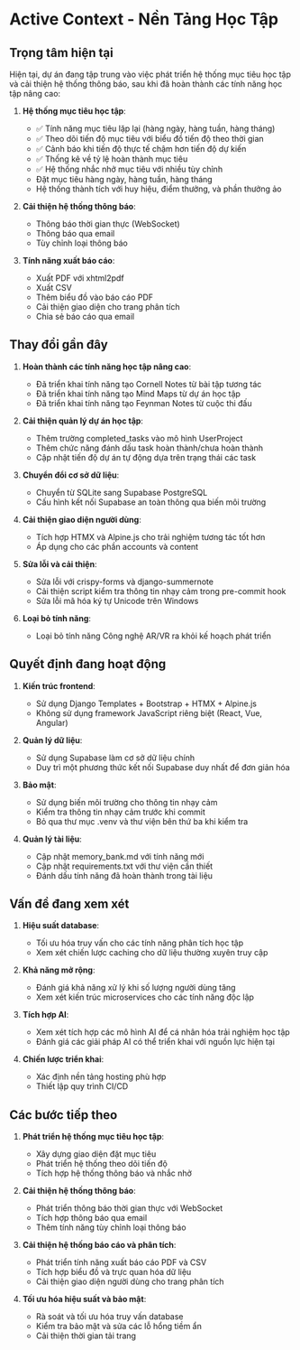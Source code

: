 # Active Context - Nền Tảng Học Tập

## Trọng tâm hiện tại
Hiện tại, dự án đang tập trung vào việc phát triển hệ thống mục tiêu học tập và cải thiện hệ thống thông báo, sau khi đã hoàn thành các tính năng học tập nâng cao:

1. **Hệ thống mục tiêu học tập**:
   - ✅ Tính năng mục tiêu lặp lại (hàng ngày, hàng tuần, hàng tháng)
   - ✅ Theo dõi tiến độ mục tiêu với biểu đồ tiến độ theo thời gian
   - ✅ Cảnh báo khi tiến độ thực tế chậm hơn tiến độ dự kiến
   - ✅ Thống kê về tỷ lệ hoàn thành mục tiêu
   - ✅ Hệ thống nhắc nhở mục tiêu với nhiều tùy chỉnh
   - Đặt mục tiêu hàng ngày, hàng tuần, hàng tháng
   - Hệ thống thành tích với huy hiệu, điểm thưởng, và phần thưởng ảo

3. **Cải thiện hệ thống thông báo**:
   - Thông báo thời gian thực (WebSocket)
   - Thông báo qua email
   - Tùy chỉnh loại thông báo

4. **Tính năng xuất báo cáo**:
   - Xuất PDF với xhtml2pdf
   - Xuất CSV
   - Thêm biểu đồ vào báo cáo PDF
   - Cải thiện giao diện cho trang phân tích
   - Chia sẻ báo cáo qua email

## Thay đổi gần đây
1. **Hoàn thành các tính năng học tập nâng cao**:
   - Đã triển khai tính năng tạo Cornell Notes từ bài tập tương tác
   - Đã triển khai tính năng tạo Mind Maps từ dự án học tập
   - Đã triển khai tính năng tạo Feynman Notes từ cuộc thi đấu

2. **Cải thiện quản lý dự án học tập**:
   - Thêm trường completed_tasks vào mô hình UserProject
   - Thêm chức năng đánh dấu task hoàn thành/chưa hoàn thành
   - Cập nhật tiến độ dự án tự động dựa trên trạng thái các task

3. **Chuyển đổi cơ sở dữ liệu**:
   - Chuyển từ SQLite sang Supabase PostgreSQL
   - Cấu hình kết nối Supabase an toàn thông qua biến môi trường

4. **Cải thiện giao diện người dùng**:
   - Tích hợp HTMX và Alpine.js cho trải nghiệm tương tác tốt hơn
   - Áp dụng cho các phần accounts và content

5. **Sửa lỗi và cải thiện**:
   - Sửa lỗi với crispy-forms và django-summernote
   - Cải thiện script kiểm tra thông tin nhạy cảm trong pre-commit hook
   - Sửa lỗi mã hóa ký tự Unicode trên Windows

6. **Loại bỏ tính năng**:
   - Loại bỏ tính năng Công nghệ AR/VR ra khỏi kế hoạch phát triển

## Quyết định đang hoạt động
1. **Kiến trúc frontend**:
   - Sử dụng Django Templates + Bootstrap + HTMX + Alpine.js
   - Không sử dụng framework JavaScript riêng biệt (React, Vue, Angular)

2. **Quản lý dữ liệu**:
   - Sử dụng Supabase làm cơ sở dữ liệu chính
   - Duy trì một phương thức kết nối Supabase duy nhất để đơn giản hóa

3. **Bảo mật**:
   - Sử dụng biến môi trường cho thông tin nhạy cảm
   - Kiểm tra thông tin nhạy cảm trước khi commit
   - Bỏ qua thư mục .venv và thư viện bên thứ ba khi kiểm tra

4. **Quản lý tài liệu**:
   - Cập nhật memory_bank.md với tính năng mới
   - Cập nhật requirements.txt với thư viện cần thiết
   - Đánh dấu tính năng đã hoàn thành trong tài liệu

## Vấn đề đang xem xét
1. **Hiệu suất database**:
   - Tối ưu hóa truy vấn cho các tính năng phân tích học tập
   - Xem xét chiến lược caching cho dữ liệu thường xuyên truy cập

2. **Khả năng mở rộng**:
   - Đánh giá khả năng xử lý khi số lượng người dùng tăng
   - Xem xét kiến trúc microservices cho các tính năng độc lập

3. **Tích hợp AI**:
   - Xem xét tích hợp các mô hình AI để cá nhân hóa trải nghiệm học tập
   - Đánh giá các giải pháp AI có thể triển khai với nguồn lực hiện tại

4. **Chiến lược triển khai**:
   - Xác định nền tảng hosting phù hợp
   - Thiết lập quy trình CI/CD

## Các bước tiếp theo
1. **Phát triển hệ thống mục tiêu học tập**:
   - Xây dựng giao diện đặt mục tiêu
   - Phát triển hệ thống theo dõi tiến độ
   - Tích hợp hệ thống thông báo và nhắc nhở

2. **Cải thiện hệ thống thông báo**:
   - Phát triển thông báo thời gian thực với WebSocket
   - Tích hợp thông báo qua email
   - Thêm tính năng tùy chỉnh loại thông báo

3. **Cải thiện hệ thống báo cáo và phân tích**:
   - Phát triển tính năng xuất báo cáo PDF và CSV
   - Tích hợp biểu đồ và trực quan hóa dữ liệu
   - Cải thiện giao diện người dùng cho trang phân tích

4. **Tối ưu hóa hiệu suất và bảo mật**:
   - Rà soát và tối ưu hóa truy vấn database
   - Kiểm tra bảo mật và sửa các lỗ hổng tiềm ẩn
   - Cải thiện thời gian tải trang
